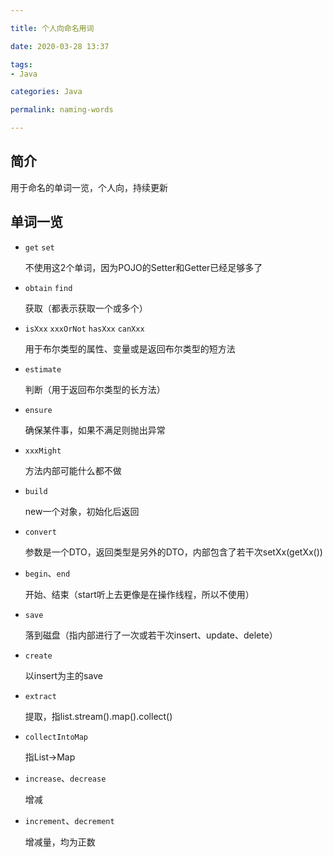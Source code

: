 ```yaml
---

title: 个人向命名用词

date: 2020-03-28 13:37

tags:
- Java

categories: Java

permalink: naming-words

---
```


## 简介

用于命名的单词一览，个人向，持续更新



## 单词一览

- `get`  `set`

  不使用这2个单词，因为POJO的Setter和Getter已经足够多了

- `obtain`  `find`

  获取（都表示获取一个或多个）

- `isXxx`  `xxxOrNot`  `hasXxx`  `canXxx`

  用于布尔类型的属性、变量或是返回布尔类型的短方法

- `estimate`

  判断（用于返回布尔类型的长方法）

- `ensure`

  确保某件事，如果不满足则抛出异常

- `xxxMight`

  方法内部可能什么都不做

- `build`

  new一个对象，初始化后返回

- `convert`

  参数是一个DTO，返回类型是另外的DTO，内部包含了若干次setXx(getXx())

- `begin`、`end`

  开始、结束（start听上去更像是在操作线程，所以不使用）

- `save`

  落到磁盘（指内部进行了一次或若干次insert、update、delete）

- `create`

  以insert为主的save

- `extract`

  提取，指list.stream().map().collect()

- `collectIntoMap`

  指List→Map

- `increase`、`decrease`

  增减

- `increment`、`decrement`

  增减量，均为正数
